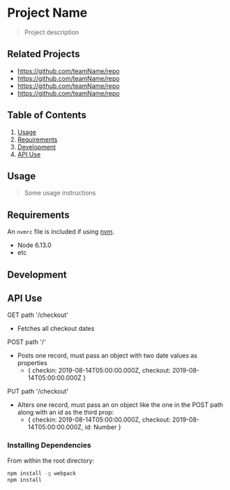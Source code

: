 # Project Name

> Project description

## Related Projects

  - https://github.com/teamName/repo
  - https://github.com/teamName/repo
  - https://github.com/teamName/repo
  - https://github.com/teamName/repo

## Table of Contents

1. [Usage](#Usage)
2. [Requirements](#requirements)
3. [Development](#development)
  1. [API Use](#api)
## Usage

> Some usage instructions

## Requirements

An `nvmrc` file is included if using [nvm](https://github.com/creationix/nvm).

- Node 6.13.0
- etc

## Development

## API Use

GET path '/checkout'

  - Fetches all checkout dates

POST path '/'

  - Posts one record, must pass an object with two date values as properties
    - {
      checkin: 2019-08-14T05:00:00.000Z,
      checkout: 2019-08-14T05:00:00.000Z
      }

PUT path '/checkout'

  - Alters one record, must pass an on object like the one in the POST path along with an id as the third prop:
      - {
      checkin: 2019-08-14T05:00:00.000Z,
      checkout: 2019-08-14T05:00:00.000Z,
      id: Number
      }



### Installing Dependencies

From within the root directory:

```sh
npm install -g webpack
npm install
```

